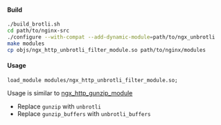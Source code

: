 #### Build

```bash
./build_brotli.sh
cd path/to/nginx-src
./configure --with-compat --add-dynamic-module=path/to/ngx_unbrotli
make modules
cp objs/ngx_http_unbrotli_filter_module.so path/to/nginx/modules
```

#### Usage

`load_module modules/ngx_http_unbrotli_filter_module.so;`

Usage is similar to [ngx_http_gunzip_module](http://nginx.org/en/docs/http/ngx_http_gunzip_module.html)

- Replace `gunzip` with `unbrotli`
- Replace `gunzip_buffers` with `unbrotli_buffers`
